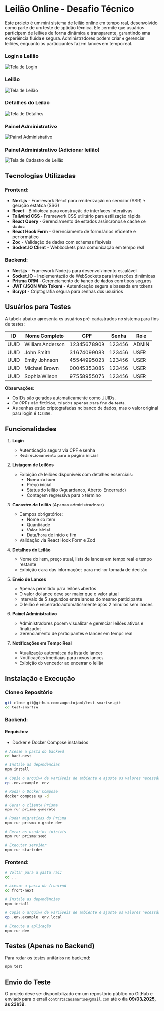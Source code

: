 # Leilão Online - Desafio Técnico

Este projeto é um mini sistema de leilão online em tempo real, desenvolvido como parte de um teste de aptidão técnica. Ele permite que usuários participem de leilões de forma dinâmica e transparente, garantindo uma experiência fluida e segura. Administradores podem criar e gerenciar leilões, enquanto os participantes fazem lances em tempo real.

### Login e Leilão

![Tela de Login](1-signin.png)

### Leilão

![Tela de Leilão](2-leilao.png)

### Detalhes do Leilão

![Tela de Detalhes](3-detalhe.png)

### Painel Administrativo

![Painel Administrativo](5-admin.png)

### Painel Administrativo (Adicionar leilão)

![Tela de Cadastro de Leilão](4-admin-add.png)

## Tecnologias Utilizadas

### Frontend:

- **Next.js** - Framework React para renderização no servidor (SSR) e geração estática (SSG)
- **React** - Biblioteca para construção de interfaces interativas
- **Tailwind CSS** - Framework CSS utilitário para estilização rápida
- **React Query** - Gerenciamento de estados assíncronos e cache de dados
- **React Hook Form** - Gerenciamento de formulários eficiente e performático
- **Zod** - Validação de dados com schemas flexíveis
- **Socket.IO Client** - WebSockets para comunicação em tempo real

### Backend:

- **Nest.js** - Framework Node.js para desenvolvimento escalável
- **Socket.IO** - Implementação de WebSockets para interações dinâmicas
- **Prisma ORM** - Gerenciamento de banco de dados com tipos seguros
- **JWT (JSON Web Token)** - Autenticação segura e baseada em tokens
- **Bcrypt** - Criptografia segura para senhas dos usuários

## Usuários para Testes

A tabela abaixo apresenta os usuários pré-cadastrados no sistema para fins de testes:

| ID   | Nome Completo    | CPF         | Senha  | Role  |
| ---- | ---------------- | ----------- | ------ | ----- |
| UUID | William Anderson | 12345678909 | 123456 | ADMIN |
| UUID | John Smith       | 31674099088 | 123456 | USER  |
| UUID | Emily Johnson    | 45544995028 | 123456 | USER  |
| UUID | Michael Brown    | 00045353085 | 123456 | USER  |
| UUID | Sophia Wilson    | 97558955076 | 123456 | USER  |

**Observações:**

- Os IDs são gerados automaticamente como UUIDs.
- Os CPFs são fictícios, criados apenas para fins de teste.
- As senhas estão criptografadas no banco de dados, mas o valor original para login é `123456`.

## Funcionalidades

1. **Login**

   - Autenticação segura via CPF e senha
   - Redirecionamento para a página inicial

2. **Listagem de Leilões**

   - Exibição de leilões disponíveis com detalhes essenciais:
     - Nome do item
     - Preço inicial
     - Status do leilão (Aguardando, Aberto, Encerrado)
     - Contagem regressiva para o término

3. **Cadastro de Leilão** (Apenas administradores)

   - Campos obrigatórios:
     - Nome do item
     - Quantidade
     - Valor inicial
     - Data/hora de início e fim
   - Validação via React Hook Form e Zod

4. **Detalhes do Leilão**

   - Nome do item, preço atual, lista de lances em tempo real e tempo restante
   - Exibição clara das informações para melhor tomada de decisão

5. **Envio de Lances**

   - Apenas permitido para leilões abertos
   - O valor do lance deve ser maior que o valor atual
   - Intervalo de 5 segundos entre lances do mesmo participante
   - O leilão é encerrado automaticamente após 2 minutos sem lances

6. **Painel Administrativo**

   - Administradores podem visualizar e gerenciar leilões ativos e finalizados
   - Gerenciamento de participantes e lances em tempo real

7. **Notificações em Tempo Real**

   - Atualização automática da lista de lances
   - Notificações imediatas para novos lances
   - Exibição do vencedor ao encerrar o leilão

## Instalação e Execução

### Clone o Repositório

```bash
git clone git@github.com:augustojaml/test-smartse.git
cd test-smartse
```

### Backend:

#### Requisitos:

- Docker e Docker Compose instalados

```bash
# Acesse a pasta do backend
cd back-nest

# Instale as dependências
npm install

# Copie o arquivo de variáveis de ambiente e ajuste os valores necessários
cp .env.example .env

# Rodar o Docker Compose
docker compose up -d

# Gerar o cliente Prisma
npm run prisma generate

# Rodar migrations do Prisma
npm run prisma migrate dev

# Gerar os usuários iniciais
npm run prisma:seed

# Executar servidor
npm run start:dev
```

### Frontend:

```bash
# Voltar para a pasta raiz
cd ..

# Acesse a pasta do frontend
cd front-next

# Instale as dependências
npm install

# Copie o arquivo de variáveis de ambiente e ajuste os valores necessários
cp .env.example .env.local

# Execute a aplicação
npm run dev
```

## Testes (Apenas no Backend)

Para rodar os testes unitários no backend:

```bash
npm test
```

## Envio do Teste

O projeto deve ser disponibilizado em um repositório público no GitHub e enviado para o email `contratacaosmartse@gmail.com` até o dia **09/03/2025, às 23h59**.
